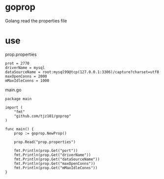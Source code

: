 # goprop
Golang read the properties file

# use
prop.properties
```
prot = 2770
driverName = mysql
dataSourceName = root:mysql99@tcp(127.0.0.1:3306)/capture?charset=utf8
maxOpenConns = 2000
mMaxIdleConns = 1000
```
main.go
 
```
package main

import (
	"fmt"
	"github.com/tjz101/goprop"
)

func main() {
	prop := goprop.NewProp()

	prop.Read("prop.properties")

	fmt.Println(prop.Get("port"))
	fmt.Println(prop.Get("driverName"))
	fmt.Println(prop.Get("dataSourceName"))
	fmt.Println(prop.Get("maxOpenConns"))
	fmt.Println(prop.Get("mMaxIdleConns"))
}
```
